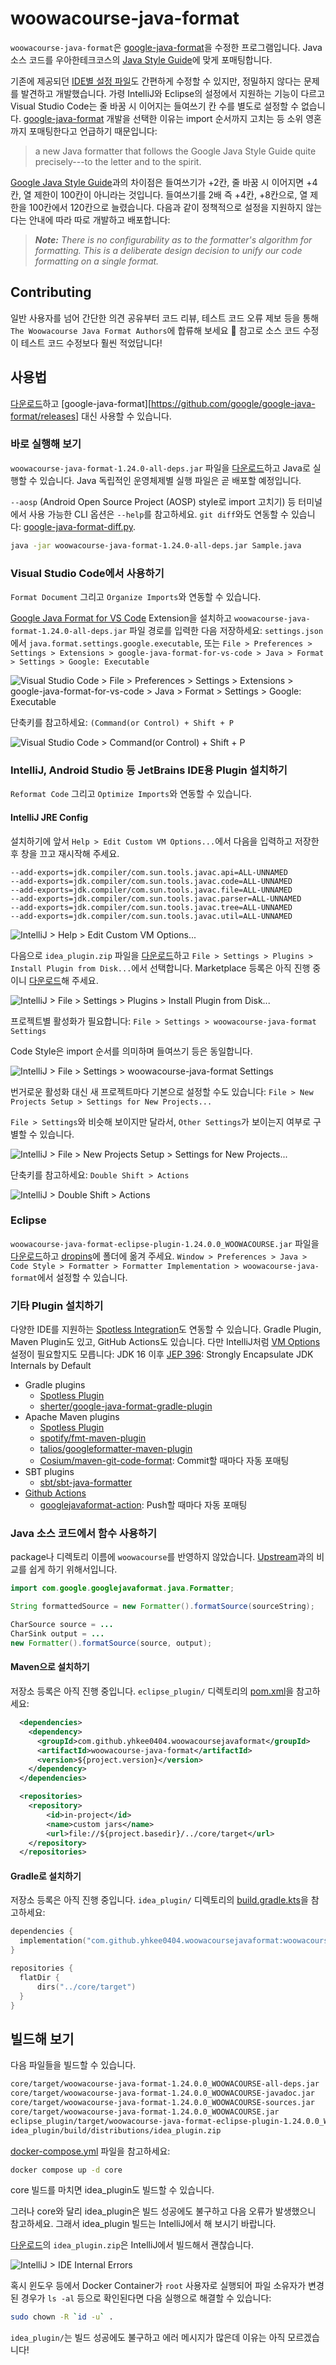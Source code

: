 # woowacourse-java-format

`woowacourse-java-format`은 [google-java-format][]을 수정한 프로그램입니다. Java 소스 코드를 우아한테크코스의 [Java Style Guide][]에 맞게 포매팅합니다.

기존에 제공되던 [IDE별 설정 파일][]도 간편하게 수정할 수 있지만, 정밀하지 않다는 문제를 발견하고 개발했습니다. 가령 IntelliJ와 Eclipse의 설정에서 지원하는 기능이 다르고 Visual Studio Code는 줄 바꿈 시 이어지는 들여쓰기 칸 수를 별도로 설정할 수 없습니다. [google-java-format][] 개발을 선택한 이유는 import 순서까지 고치는 등 소위 영혼까지 포매팅한다고 언급하기 때문입니다:

> a new Java formatter that follows the Google Java Style
> Guide quite precisely---to the letter and to the spirit.

[Google Java Style Guide][]과의 차이점은 들여쓰기가 +2칸, 줄 바꿈 시 이어지면 +4칸, 열 제한이 100칸이 아니라는 것입니다. 들여쓰기를 2배 즉 +4칸, +8칸으로, 열 제한을 100칸에서 120칸으로 늘렸습니다. 다음과 같이 정책적으로 설정을 지원하지 않는다는 안내에 따라 따로 개발하고 배포합니다:

> ***Note:*** *There is no configurability as to the formatter's algorithm for
> formatting. This is a deliberate design decision to unify our code formatting on
> a single format.*

[google-java-format]: https://github.com/google/google-java-format
[Java Style Guide]: https://github.com/woowacourse/woowacourse-docs/tree/main/styleguide/java
[Google Java Style Guide]: https://google.github.io/styleguide/javaguide.html
[IDE별 설정 파일]: https://github.com/google/styleguide/blob/gh-pages/intellij-java-google-style.xml

## Contributing

일반 사용자를 넘어 간단한 의견 공유부터 코드 리뷰, 테스트 코드 오류 제보 등을 통해 `The Woowacourse Java Format Authors`에 합류해 보세요 :tada: 참고로 소스 코드 수정이 테스트 코드 수정보다 훨씬 적었답니다!

## 사용법

[다운로드][]하고 [google-java-format][https://github.com/google/google-java-format/releases] 대신 사용할 수 있습니다.

[다운로드]: https://github.com/yhkee0404/woowacourse-java-format/releases

### 바로 실행해 보기

`woowacourse-java-format-1.24.0-all-deps.jar` 파일을 [다운로드][]하고 Java로 실행할 수 있습니다. Java 독립적인 운영체제별 실행 파일은 곧 배포할 예정입니다.

`--aosp` (Android Open Source Project (AOSP) style로 import 고치기) 등 터미널에서 사용 가능한 CLI 옵션은 `--help`를 참고하세요. `git diff`와도 연동할 수 있습니다: [google-java-format-diff.py][].

```zsh
java -jar woowacourse-java-format-1.24.0-all-deps.jar Sample.java
```

[google-java-format-diff.py]: https://github.com/yhkee0404/woowacourse-java-format/blob/main/scripts/woowacourse-java-format-diff.py

### Visual Studio Code에서 사용하기

`Format Document` 그리고 `Organize Imports`와 연동할 수 있습니다.

[Google Java Format for VS Code][] Extension을 설치하고 `woowacourse-java-format-1.24.0-all-deps.jar` 파일 경로를 입력한 다음 저장하세요: `settings.json`에서 `java.format.settings.google.executable`, 또는 `File > Preferences > Settings > Extensions > google-java-format-for-vs-code > Java > Format > Settings > Google: Executable`

![Visual Studio Code > File > Preferences > Settings > Extensions > google-java-format-for-vs-code > Java > Format > Settings > Google: Executable](screenshots/vscode-enable.png)

단축키를 참고하세요: `(Command(or Control) + Shift + P`

![Visual Studio Code > Command(or Control) + Shift + P](screenshots/vscode-shortcuts.png)

[Google Java Format for VS Code]: https://marketplace.visualstudio.com/items?itemName=JoseVSeb.google-java-format-for-vs-code

### IntelliJ, Android Studio 등 JetBrains IDE용 Plugin 설치하기

`Reformat Code` 그리고 `Optimize Imports`와 연동할 수 있습니다.

#### IntelliJ JRE Config

설치하기에 앞서 `Help > Edit Custom VM Options...`에서 다음을 입력하고 저장한 후 창을 끄고 재시작해 주세요.

```
--add-exports=jdk.compiler/com.sun.tools.javac.api=ALL-UNNAMED
--add-exports=jdk.compiler/com.sun.tools.javac.code=ALL-UNNAMED
--add-exports=jdk.compiler/com.sun.tools.javac.file=ALL-UNNAMED
--add-exports=jdk.compiler/com.sun.tools.javac.parser=ALL-UNNAMED
--add-exports=jdk.compiler/com.sun.tools.javac.tree=ALL-UNNAMED
--add-exports=jdk.compiler/com.sun.tools.javac.util=ALL-UNNAMED
```

![IntelliJ > Help > Edit Custom VM Options...](screenshots/intellij-jre-config.png)

다음으로 `idea_plugin.zip` 파일을 [다운로드][]하고 `File > Settings > Plugins > Install Plugin from Disk...`에서 선택합니다. Marketplace 등록은 아직 진행 중이니 [다운로드][]해 주세요.

![IntelliJ > File > Settings > Plugins > Install Plugin from Disk...](screenshots/intellij-install-local.png)

프로젝트별 활성화가 필요합니다: `File > Settings > woowacourse-java-format Settings`

Code Style은 import 순서를 의미하며 들여쓰기 등은 동일합니다.

![IntelliJ > File > Settings > woowacourse-java-format Settings](screenshots/intellij-enable.png)

번거로운 활성화 대신 새 프로젝트마다 기본으로 설정할 수도 있습니다: `File > New Projects Setup > Settings for New Projects...`

`File > Settings`와 비슷해 보이지만 달라서, `Other Settings`가 보이는지 여부로 구별할 수 있습니다.

![IntelliJ > File > New Projects Setup > Settings for New Projects...](screenshots/intellij-default.png)

단축키를 참고하세요: `Double Shift > Actions`

![IntelliJ > Double Shift > Actions](screenshots/intellij-shortcuts.png)

### Eclipse

`woowacourse-java-format-eclipse-plugin-1.24.0.0_WOOWACOURSE.jar` 파일을 [다운로드][]하고 [dropins][]에 폴더에 옮겨 주세요. `Window > Preferences > Java > Code Style > Formatter > Formatter Implementation > woowacourse-java-format`에서 설정할 수 있습니다.

[dropins]: http://help.eclipse.org/neon/index.jsp?topic=%2Forg.eclipse.platform.doc.isv%2Freference%2Fmisc%2Fp2_dropins_format.html

### 기타 Plugin 설치하기

다양한 IDE를 지원하는 [Spotless Integration]도 연동할 수 있습니다. Gradle Plugin, Maven Plugin도 있고, GitHub Actions도 있습니다. 다만 IntelliJ처럼 [VM Options](#intellij-jre-config) 설정이 필요할지도 모릅니다: JDK 16 이후 [JEP 396][]: Strongly Encapsulate JDK Internals by Default

[JEP 396]: https://openjdk.java.net/jeps/396
[Spotless Integration]: https://github.com/diffplug/spotless/blob/main/plugin-gradle/IDE_HOOK.md
[Spotless Plugin]: https://github.com/diffplug/spotless/tree/main/plugin-gradle#google-java-format

*   Gradle plugins
    *   [Spotless Plugin][]
    *   [sherter/google-java-format-gradle-plugin](https://github.com/sherter/google-java-format-gradle-plugin)
*   Apache Maven plugins
    *   [Spotless Plugin][]
    *   [spotify/fmt-maven-plugin](https://github.com/spotify/fmt-maven-plugin)
    *   [talios/googleformatter-maven-plugin](https://github.com/talios/googleformatter-maven-plugin)
    *   [Cosium/maven-git-code-format](https://github.com/Cosium/maven-git-code-format):
        Commit할 때마다 자동 포매팅
*   SBT plugins
    *   [sbt/sbt-java-formatter](https://github.com/sbt/sbt-java-formatter)
*   [Github Actions](https://github.com/features/actions)
    *   [googlejavaformat-action](https://github.com/axel-op/googlejavaformat-action):
        Push할 때마다 자동 포매팅

### Java 소스 코드에서 함수 사용하기

package나 디렉토리 이름에 `woowacourse`를 반영하지 않았습니다. [Upstream][google-java-format]과의 비교를 쉽게 하기 위해서입니다.

```java
import com.google.googlejavaformat.java.Formatter;
```

```java
String formattedSource = new Formatter().formatSource(sourceString);
```

```java
CharSource source = ...
CharSink output = ...
new Formatter().formatSource(source, output);
```

#### Maven으로 설치하기

저장소 등록은 아직 진행 중입니다. `eclipse_plugin/` 디렉토리의 [pom.xml][]을 참고하세요:

```xml
  <dependencies>
    <dependency>
      <groupId>com.github.yhkee0404.woowacoursejavaformat</groupId>
      <artifactId>woowacourse-java-format</artifactId>
      <version>${project.version}</version>
    </dependency>
  </dependencies>

  <repositories>
    <repository>
        <id>in-project</id>
        <name>custom jars</name>
        <url>file://${project.basedir}/../core/target</url>
    </repository>
  </repositories>
```

[pom.xml]: https://github.com/yhkee0404/woowacourse-java-format/blob/main/eclipse_plugin/pom.xml
[build.gradle.kts]: https://github.com/yhkee0404/woowacourse-java-format/blob/main/idea_plugin/build.gradle.kts

#### Gradle로 설치하기

저장소 등록은 아직 진행 중입니다. `idea_plugin/` 디렉토리의 [build.gradle.kts][]을 참고하세요:

```kotlin
dependencies {
  implementation("com.github.yhkee0404.woowacoursejavaformat:woowacourse-java-format:${googleJavaFormatVersion}")
}

repositories {
  flatDir {
      dirs("../core/target")
  }
}
```

## 빌드해 보기

다음 파일들을 빌드할 수 있습니다.

```zsh
core/target/woowacourse-java-format-1.24.0.0_WOOWACOURSE-all-deps.jar
core/target/woowacourse-java-format-1.24.0.0_WOOWACOURSE-javadoc.jar
core/target/woowacourse-java-format-1.24.0.0_WOOWACOURSE-sources.jar
core/target/woowacourse-java-format-1.24.0.0_WOOWACOURSE.jar
eclipse_plugin/target/woowacourse-java-format-eclipse-plugin-1.24.0.0_WOOWACOURSE.jar
idea_plugin/build/distributions/idea_plugin.zip
```

[docker-compose.yml][] 파일을 참고하세요:

```zsh
docker compose up -d core
```

core 빌드를 마치면 idea_plugin도 빌드할 수 있습니다.

그러나 core와 달리 idea_plugin은 빌드 성공에도 불구하고 다음 오류가 발생했으니 참고하세요. 그래서 idea_plugin 빌드는 IntelliJ에서 해 보시기 바랍니다.

[다운로드][]의 `idea_plugin.zip`은 IntelliJ에서 빌드해서 괜찮습니다.

![IntelliJ > IDE Internal Errors](screenshots/intellij-ide-internal-errors.png)

혹시 윈도우 등에서 Docker Container가 `root` 사용자로 실행되어 파일 소유자가 변경된 경우가 `ls -al` 등으로 확인된다면 다음 실행으로 해결할 수 있습니다:

```zsh
sudo chown -R `id -u` .
```

`idea_plugin/`는 빌드 성공에도 불구하고 에러 메시지가 많은데 이유는 아직 모르겠습니다!

[docker-compose.yml]: https://github.com/yhkee0404/woowacourse-java-format/blob/main/docker-compose.yml

